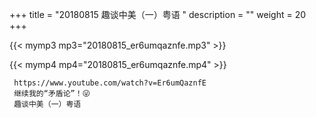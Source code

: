 +++
title = "20180815  趣谈中美（一）粤语 "
description = ""
weight = 20
+++

{{< mymp3 mp3="20180815_er6umqaznfe.mp3" >}}

{{< mymp4 mp4="20180815_er6umqaznfe.mp4" >}}

     https://www.youtube.com/watch?v=Er6umQaznfE 
     继续我的“矛盾论”！😜 
     趣谈中美（一）粤语 
